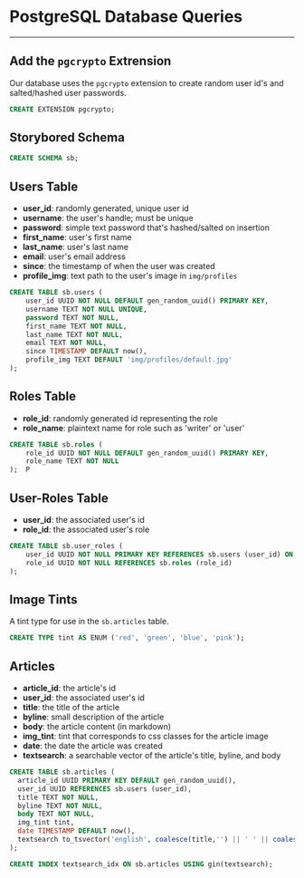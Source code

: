 # PostgreSQL Database Queries
---
## Add the `pgcrypto` Extrension
Our database uses the `pgcrypto` extension to create random user id's and salted/hashed user passwords.
```sql
CREATE EXTENSION pgcrypto;
```
## Storybored Schema
```sql
CREATE SCHEMA sb;
```

## Users Table
- **user_id**: randomly generated, unique user id
- **username**: the user's handle; must be unique
- **password**: simple text password that's hashed/salted on insertion
- **first_name**: user's first name
- **last_name**: user's last name
- **email**: user's email address
- **since**: the timestamp of when the user was created
- **profile_img**: text path to the user's image in `img/profiles`
```sql
CREATE TABLE sb.users (
    user_id UUID NOT NULL DEFAULT gen_random_uuid() PRIMARY KEY,
    username TEXT NOT NULL UNIQUE,
    password TEXT NOT NULL,
    first_name TEXT NOT NULL,
    last_name TEXT NOT NULL,
    email TEXT NOT NULL,
    since TIMESTAMP DEFAULT now(),
    profile_img TEXT DEFAULT 'img/profiles/default.jpg'
);
```

## Roles Table
- **role_id**: randomly generated id representing the role
- **role_name**: plaintext name for role such as 'writer' or 'user' 
```sql
CREATE TABLE sb.roles (
    role_id UUID NOT NULL DEFAULT gen_random_uuid() PRIMARY KEY,
    role_name TEXT NOT NULL
);  P
```

## User-Roles Table
- **user_id**: the associated user's id
- **role_id**: the associated user's role
```sql
CREATE TABLE sb.user_roles (
    user_id UUID NOT NULL PRIMARY KEY REFERENCES sb.users (user_id) ON DELETE CASCADE,
    role_id UUID NOT NULL REFERENCES sb.roles (role_id)
);
```

## Image Tints
A tint type for use in the `sb.articles` table.
```sql
CREATE TYPE tint AS ENUM ('red', 'green', 'blue', 'pink');
```
## Articles
- **article_id**: the article's id
- **user_id**: the associated user's id
- **title**: the title of the article
- **byline**: small description of the article
- **body**: the article content (in markdown)
- **img_tint**: tint that corresponds to css classes for the article image
- **date**: the date the article was created
- **textsearch**: a searchable vector of the article's title, byline, and body
```sql
CREATE TABLE sb.articles (
  article_id UUID PRIMARY KEY DEFAULT gen_random_uuid(),
  user_id UUID REFERENCES sb.users (user_id),
  title TEXT NOT NULL,
  byline TEXT NOT NULL,
  body TEXT NOT NULL,
  img_tint tint,
  date TIMESTAMP DEFAULT now(),
  textsearch to_tsvector('english', coalesce(title,'') || ' ' || coalesce(byline, '') || ' ' || coalesce(body, ''))
);
```
```sql
CREATE INDEX textsearch_idx ON sb.articles USING gin(textsearch);
```
